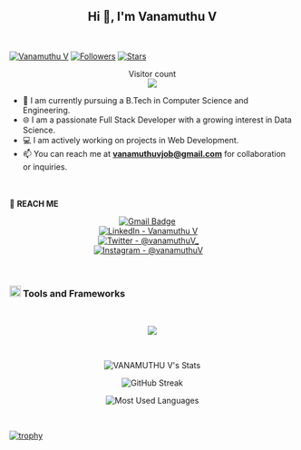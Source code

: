 <h2 align="center" >Hi 👋, I'm Vanamuthu V</h2> <br>

[![Vanamuthu V](https://img.shields.io/badge/vanamuthuV-blue)](#)  [![Followers](https://img.shields.io/github/followers/vanamuthuV)](#)  [![Stars](https://img.shields.io/github/stars/vanamuthuV?label=Profile%20Stars&logo=Profile%20stars&logoColor=b)](#) 


<p align="center"> 
  Visitor count<br>
  <img src="https://profile-counter.glitch.me/vanamuthuV/count.svg" />
</p>

- 📘 I am currently pursuing a B.Tech in Computer Science and Engineering.
- 🌐 I am a passionate Full Stack Developer with a growing interest in Data Science.
- 💻 I am actively working on projects in Web Development.
- 📫 You can reach me at **vanamuthuvjob@gmail.com** for collaboration or inquiries.

<br><br>🤙 **REACH ME**<br>
<div align="center">
  
  [![Gmail Badge](https://img.shields.io/badge/Gmail-D14836?style=for-the-badge&logo=gmail&logoColor=white)](mailto:vanamuthuvjob@gmail.com) &emsp;<br>
  [![LinkedIn - Vanamuthu V](https://img.shields.io/badge/LinkedIn-0077B5?style=for-the-badge&logo=linkedin&logoColor=white)](https://www.linkedin.com/in/vanamuthuv)&emsp;<br>
[![Twitter - @vanamuthuV_](https://img.shields.io/badge/Twitter-1DA1F2?style=for-the-badge&logo=twitter&logoColor=white)](https://x.com/VanamuthuV)&emsp;<br>
[![Instagram - @vanamuthuV](https://img.shields.io/badge/Instagram-E4405F?style=for-the-badge&logo=instagram&logoColor=white )](https://www.instagram.com/vanamuthu_v/)&emsp;<br>

</div>
<br>

### <img src="https://raw.githubusercontent.com/alexnaiman/alexnaiman/master/resources/pickaxe.png" width="20px" />  Tools and Frameworks
<br/>
   <p align="center">
  <a href="https://skillicons.dev">
    <img src="https://skillicons.dev/icons?i=py,react,redux,express,nodejs,postgres,postman,prisma,tailwind,ts,c,figma,git,github,html,js,materialui,mysql,vscode" />
  </a>
</p>

<br>

<div align="center">

![VANAMUTHU V's Stats](https://github-readme-stats.vercel.app/api?username=vanamuthuV&show_icons=true&locale=en&theme=algolia&border_radius=20)

![GitHub Streak](https://streak-stats.demolab.com?user=vanamuthuV&count_private=true&theme=algolia&border_radius=20)

![Most Used Languages](https://github-readme-stats.vercel.app/api/top-langs/?username=vanamuthuV&layout=compact&show_icons=true&theme=algolia&border_radius=20)
</div>
<br>

[![trophy](https://github-profile-trophy.vercel.app/?username=vanamuthuV&margin-w=8)](https://github.com/ryo-ma/github-profile-trophy)
